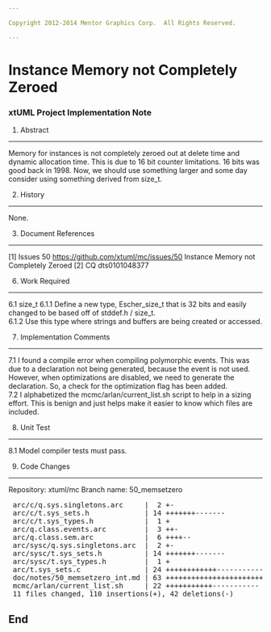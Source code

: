 ```yaml
---

Copyright 2012-2014 Mentor Graphics Corp.  All Rights Reserved. 

---
```


# Instance Memory not Completely Zeroed
### xtUML Project Implementation Note  


1.  Abstract
------------
Memory for instances is not completely zeroed out at delete time
and dynamic allocation time.  This is due to 16 bit counter
limitations.  16 bits was good back in 1998.  Now, we should use
something larger and some day consider using something derived
from size_t.


2.  History
-----------
None.

3.  Document References
-----------------------
[1] Issues 50 <https://github.com/xtuml/mc/issues/50>
    Instance Memory not Completely Zeroed
[2] CQ dts0101048377

6. Work Required
----------------
6.1     size_t
6.1.1   Define a new type, Escher_size_t that is 32 bits and easily
        changed to be based off of stddef.h / size_t.  
6.1.2   Use this type where strings and buffers are being created or
        accessed.  

7. Implementation Comments
--------------------------
7.1     I found a compile error when compiling polymorphic events.
        This was due to a declaration not being generated, because
        the event is not used.  However, when optimizations are disabled,
        we need to generate the declaration.  So, a check for the optimization
        flag has been added.  
7.2     I alphabetized the mcmc/arlan/current_list.sh script to help in a
        sizing effort.  This is benign and just helps make it easier to
        know which files are included.  

8. Unit Test
------------
8.1 Model compiler tests must pass.  

9. Code Changes
---------------
Repository: xtuml/mc
Branch name:  50_memsetzero 

<pre>
 arc/c/q.sys.singletons.arc     |  2 +-
 arc/c/t.sys_sets.h             | 14 +++++++-------
 arc/c/t.sys_types.h            |  1 +
 arc/q.class.events.arc         |  3 ++-
 arc/q.class.sem.arc            |  6 ++++--
 arc/sysc/q.sys.singletons.arc  |  2 +-
 arc/sysc/t.sys_sets.h          | 14 +++++++-------
 arc/sysc/t.sys_types.h         |  1 +
 arc/t.sys_sets.c               | 24 ++++++++++++------------
 doc/notes/50_memsetzero_int.md | 63 +++++++++++++++++++++++++++++++++++++++++++++++++++++++++++++++
 mcmc/arlan/current_list.sh     | 22 +++++++++++-----------
 11 files changed, 110 insertions(+), 42 deletions(-)
</pre>

End
---

